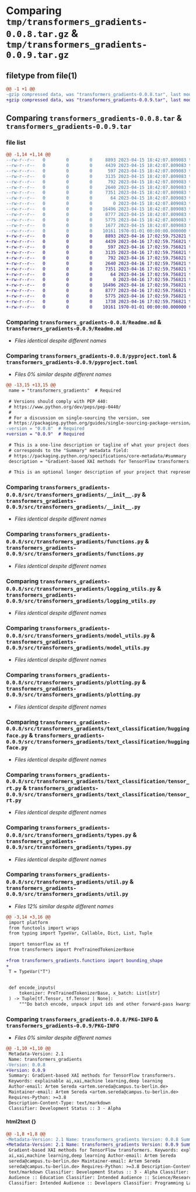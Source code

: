 # Comparing `tmp/transformers_gradients-0.0.8.tar.gz` & `tmp/transformers_gradients-0.0.9.tar.gz`

## filetype from file(1)

```diff
@@ -1 +1 @@
-gzip compressed data, was "transformers_gradients-0.0.8.tar", last modified: Sat Apr 15 18:42:17 2023, max compression
+gzip compressed data, was "transformers_gradients-0.0.9.tar", last modified: Sun Apr 16 17:03:07 2023, max compression
```

## Comparing `transformers_gradients-0.0.8.tar` & `transformers_gradients-0.0.9.tar`

### file list

```diff
@@ -1,14 +1,14 @@
--rw-r--r--   0        0        0     8893 2023-04-15 18:42:07.809083 transformers_gradients-0.0.8/Readme.md
--rw-r--r--   0        0        0     4439 2023-04-15 18:42:07.809083 transformers_gradients-0.0.8/pyproject.toml
--rw-r--r--   0        0        0      597 2023-04-15 18:42:07.809083 transformers_gradients-0.0.8/src/transformers_gradients/__init__.py
--rw-r--r--   0        0        0     3135 2023-04-15 18:42:07.809083 transformers_gradients-0.0.8/src/transformers_gradients/functions.py
--rw-r--r--   0        0        0      792 2023-04-15 18:42:07.809083 transformers_gradients-0.0.8/src/transformers_gradients/logging_utils.py
--rw-r--r--   0        0        0     2640 2023-04-15 18:42:07.809083 transformers_gradients-0.0.8/src/transformers_gradients/model_utils.py
--rw-r--r--   0        0        0     7351 2023-04-15 18:42:07.809083 transformers_gradients-0.0.8/src/transformers_gradients/plotting.py
--rw-r--r--   0        0        0       64 2023-04-15 18:42:07.809083 transformers_gradients-0.0.8/src/transformers_gradients/py.typed
--rw-r--r--   0        0        0        0 2023-04-15 18:42:07.809083 transformers_gradients-0.0.8/src/transformers_gradients/text_classification/__init__.py
--rw-r--r--   0        0        0    16496 2023-04-15 18:42:07.809083 transformers_gradients-0.0.8/src/transformers_gradients/text_classification/huggingface.py
--rw-r--r--   0        0        0     8777 2023-04-15 18:42:07.809083 transformers_gradients-0.0.8/src/transformers_gradients/text_classification/tensor_rt.py
--rw-r--r--   0        0        0     5775 2023-04-15 18:42:07.809083 transformers_gradients-0.0.8/src/transformers_gradients/types.py
--rw-r--r--   0        0        0     1677 2023-04-15 18:42:07.809083 transformers_gradients-0.0.8/src/transformers_gradients/util.py
--rw-r--r--   0        0        0    10161 1970-01-01 00:00:00.000000 transformers_gradients-0.0.8/PKG-INFO
+-rw-r--r--   0        0        0     8893 2023-04-16 17:02:59.752821 transformers_gradients-0.0.9/Readme.md
+-rw-r--r--   0        0        0     4439 2023-04-16 17:02:59.756821 transformers_gradients-0.0.9/pyproject.toml
+-rw-r--r--   0        0        0      597 2023-04-16 17:02:59.756821 transformers_gradients-0.0.9/src/transformers_gradients/__init__.py
+-rw-r--r--   0        0        0     3135 2023-04-16 17:02:59.756821 transformers_gradients-0.0.9/src/transformers_gradients/functions.py
+-rw-r--r--   0        0        0      792 2023-04-16 17:02:59.756821 transformers_gradients-0.0.9/src/transformers_gradients/logging_utils.py
+-rw-r--r--   0        0        0     2640 2023-04-16 17:02:59.756821 transformers_gradients-0.0.9/src/transformers_gradients/model_utils.py
+-rw-r--r--   0        0        0     7351 2023-04-16 17:02:59.756821 transformers_gradients-0.0.9/src/transformers_gradients/plotting.py
+-rw-r--r--   0        0        0       64 2023-04-16 17:02:59.756821 transformers_gradients-0.0.9/src/transformers_gradients/py.typed
+-rw-r--r--   0        0        0        0 2023-04-16 17:02:59.756821 transformers_gradients-0.0.9/src/transformers_gradients/text_classification/__init__.py
+-rw-r--r--   0        0        0    16496 2023-04-16 17:02:59.756821 transformers_gradients-0.0.9/src/transformers_gradients/text_classification/huggingface.py
+-rw-r--r--   0        0        0     8777 2023-04-16 17:02:59.756821 transformers_gradients-0.0.9/src/transformers_gradients/text_classification/tensor_rt.py
+-rw-r--r--   0        0        0     5775 2023-04-16 17:02:59.756821 transformers_gradients-0.0.9/src/transformers_gradients/types.py
+-rw-r--r--   0        0        0     1738 2023-04-16 17:02:59.756821 transformers_gradients-0.0.9/src/transformers_gradients/util.py
+-rw-r--r--   0        0        0    10161 1970-01-01 00:00:00.000000 transformers_gradients-0.0.9/PKG-INFO
```

### Comparing `transformers_gradients-0.0.8/Readme.md` & `transformers_gradients-0.0.9/Readme.md`

 * *Files identical despite different names*

### Comparing `transformers_gradients-0.0.8/pyproject.toml` & `transformers_gradients-0.0.9/pyproject.toml`

 * *Files 0% similar despite different names*

```diff
@@ -13,15 +13,15 @@
 name = "transformers_gradients"  # Required
 
 # Versions should comply with PEP 440:
 # https://www.python.org/dev/peps/pep-0440/
 #
 # For a discussion on single-sourcing the version, see
 # https://packaging.python.org/guides/single-sourcing-package-version/
-version = "0.0.8"  # Required
+version = "0.0.9"  # Required
 
 # This is a one-line description or tagline of what your project does. This
 # corresponds to the "Summary" metadata field:
 # https://packaging.python.org/specifications/core-metadata/#summary
 description = "Gradient-based XAI methods for TensorFlow transformers."  # Optional
 
 # This is an optional longer description of your project that represents
```

### Comparing `transformers_gradients-0.0.8/src/transformers_gradients/__init__.py` & `transformers_gradients-0.0.9/src/transformers_gradients/__init__.py`

 * *Files identical despite different names*

### Comparing `transformers_gradients-0.0.8/src/transformers_gradients/functions.py` & `transformers_gradients-0.0.9/src/transformers_gradients/functions.py`

 * *Files identical despite different names*

### Comparing `transformers_gradients-0.0.8/src/transformers_gradients/logging_utils.py` & `transformers_gradients-0.0.9/src/transformers_gradients/logging_utils.py`

 * *Files identical despite different names*

### Comparing `transformers_gradients-0.0.8/src/transformers_gradients/model_utils.py` & `transformers_gradients-0.0.9/src/transformers_gradients/model_utils.py`

 * *Files identical despite different names*

### Comparing `transformers_gradients-0.0.8/src/transformers_gradients/plotting.py` & `transformers_gradients-0.0.9/src/transformers_gradients/plotting.py`

 * *Files identical despite different names*

### Comparing `transformers_gradients-0.0.8/src/transformers_gradients/text_classification/huggingface.py` & `transformers_gradients-0.0.9/src/transformers_gradients/text_classification/huggingface.py`

 * *Files identical despite different names*

### Comparing `transformers_gradients-0.0.8/src/transformers_gradients/text_classification/tensor_rt.py` & `transformers_gradients-0.0.9/src/transformers_gradients/text_classification/tensor_rt.py`

 * *Files identical despite different names*

### Comparing `transformers_gradients-0.0.8/src/transformers_gradients/types.py` & `transformers_gradients-0.0.9/src/transformers_gradients/types.py`

 * *Files identical despite different names*

### Comparing `transformers_gradients-0.0.8/src/transformers_gradients/util.py` & `transformers_gradients-0.0.9/src/transformers_gradients/util.py`

 * *Files 12% similar despite different names*

```diff
@@ -3,14 +3,16 @@
 import platform
 from functools import wraps
 from typing import TypeVar, Callable, Dict, List, Tuple
 
 import tensorflow as tf
 from transformers import PreTrainedTokenizerBase
 
+from transformers_gradients.functions import bounding_shape
+
 T = TypeVar("T")
 
 
 def encode_inputs(
     tokenizer: PreTrainedTokenizerBase, x_batch: List[str]
 ) -> Tuple[tf.Tensor, tf.Tensor | None]:
     """Do batch encode, unpack input ids and other forward-pass kwargs."""
```

### Comparing `transformers_gradients-0.0.8/PKG-INFO` & `transformers_gradients-0.0.9/PKG-INFO`

 * *Files 0% similar despite different names*

```diff
@@ -1,10 +1,10 @@
 Metadata-Version: 2.1
 Name: transformers_gradients
-Version: 0.0.8
+Version: 0.0.9
 Summary: Gradient-based XAI methods for TensorFlow transformers.
 Keywords: explainable ai,xai,machine learning,deep learning
 Author-email: Artem Sereda <artem.sereda@campus.tu-berlin.de>
 Maintainer-email: Artem Sereda <artem.sereda@campus.tu-berlin.de>
 Requires-Python: >=3.8
 Description-Content-Type: text/markdown
 Classifier: Development Status :: 3 - Alpha
```

#### html2text {}

```diff
@@ -1,8 +1,8 @@
-Metadata-Version: 2.1 Name: transformers_gradients Version: 0.0.8 Summary:
+Metadata-Version: 2.1 Name: transformers_gradients Version: 0.0.9 Summary:
 Gradient-based XAI methods for TensorFlow transformers. Keywords: explainable
 ai,xai,machine learning,deep learning Author-email: Artem Sereda
 sereda@campus.tu-berlin.de> Maintainer-email: Artem Sereda
 sereda@campus.tu-berlin.de> Requires-Python: >=3.8 Description-Content-Type:
 text/markdown Classifier: Development Status :: 3 - Alpha Classifier: Intended
 Audience :: Education Classifier: Intended Audience :: Science/Research
 Classifier: Intended Audience :: Developers Classifier: Programming Language ::
```

